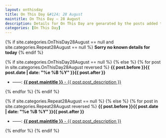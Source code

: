 ```yaml
---
layout: onthisday
title: On This Day &#124; 28 August
maintitle: On This Day — 28 August
description: Details for On This Day are genarated by the posts added to the website so the content is subject to changes/updates over time.
categories: [On This Day]
---
```


{% if site.categories.OnThisDay28August == null and site.categories.Repeat28August == null %}
<strong>Sorry no known details for today</strong>
{% endif %}

{% if site.categories.OnThisDay28August == null %}
{% else %}
{% for post in site.categories.OnThisDay28August reversed %}
<strong>{{ post.before }}{{ post.date | date: "%e %B %Y" }}{{ post.after }}</strong>
<ul>
<li> ——: <a href="{{ post.url }}"><strong>{{ post.maintitle }}</strong> - {{ post.post_description }}</a></li>
</ul>
{% endfor %}
{% endif %}

{% if site.categories.Repeat28August == null %}
{% else %}
{% for post in site.categories.Repeat28August reversed %}
<strong>{{ post.before }}{{ post.date | date: "%e %B %Y" }}{{ post.after }}</strong>
<ul>
<li> ——: <a href="{{ post.url }}"><strong>{{ post.maintitle }}</strong> - {{ post.post_description }}</a></li>
</ul>
{% endfor %}
{% endif %}
